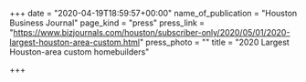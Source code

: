 +++
date = "2020-04-19T18:59:57+00:00"
name_of_publication = "Houston Business Journal"
page_kind = "press"
press_link = "https://www.bizjournals.com/houston/subscriber-only/2020/05/01/2020-largest-houston-area-custom.html"
press_photo = ""
title = "2020 Largest Houston-area custom homebuilders"

+++
